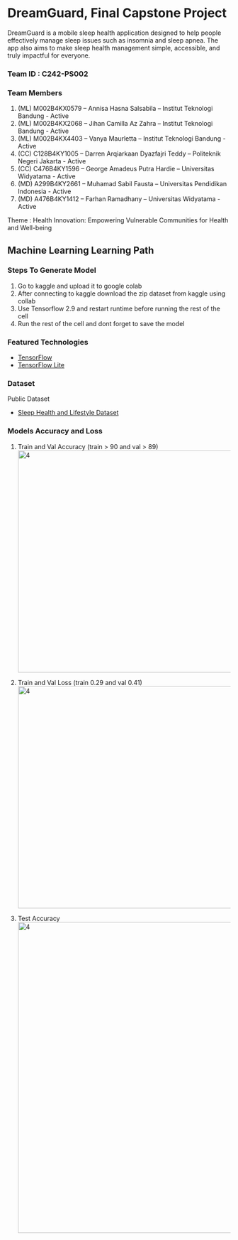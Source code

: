 # DreamGuard, Final Capstone Project
DreamGuard is a mobile sleep health application designed to help people effectively manage sleep issues such as insomnia and sleep apnea. The app also aims to make sleep health management simple, accessible, and truly impactful for everyone.

### Team ID : C242-PS002
  
### Team Members
1. (ML) M002B4KX0579 – Annisa Hasna Salsabila – Institut Teknologi Bandung - Active
2. (ML) M002B4KX2068 – Jihan Camilla Az Zahra – Institut Teknologi Bandung - Active
3. (ML) M002B4KX4403 – Vanya Maurletta – Institut Teknologi Bandung - Active
4. (CC) C128B4KY1005 – Darren Arqiarkaan Dyazfajri Teddy – Politeknik Negeri Jakarta - Active
5. (CC) C476B4KY1596 – George Amadeus Putra Hardie – Universitas Widyatama - Active
6. (MD) A299B4KY2661 – Muhamad Sabil Fausta – Universitas Pendidikan Indonesia - Active
7. (MD) A476B4KY1412 – Farhan Ramadhany – Universitas Widyatama - Active


Theme : 
Health Innovation: Empowering Vulnerable Communities for Health and Well-being

## Machine Learning Learning Path
### Steps To Generate Model
1. Go to kaggle and upload it to google colab
2. After connecting to kaggle download the zip dataset from kaggle using collab
3. Use Tensorflow 2.9 and restart runtime before running the rest of the cell
4. Run the rest of the cell and dont forget to save the model
  
### Featured Technologies
* [TensorFlow](https://www.tensorflow.org/)
* [TensorFlow Lite](https://www.tensorflow.org/lite)

### Dataset
Public Dataset
* [Sleep Health and Lifestyle Dataset](https://www.kaggle.com/datasets/uom190346a/sleep-health-and-lifestyle-dataset/data)

### Models Accuracy and Loss 
1. Train and Val Accuracy (train > 90 and val > 89)<br>
<img src="https://github.com/user-attachments/assets/e0be3f22-a228-4c7a-a159-3a0a0f1bb059" alt="4" width="500" height="auto"> <br>

2. Train and Val Loss (train 0.29 and val 0.41)<br>
<img src="https://github.com/user-attachments/assets/8f917eb7-0dab-4761-b43e-ff89601211f7" alt="4" width="500" height="auto"> <br>

3. Test Accuracy <br>
<img src="https://github.com/user-attachments/assets/5ff9c6f1-4309-4e74-8ef8-26378a465964" alt="4" width="700" height="auto"><br>
